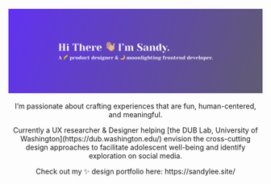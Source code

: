[![MasterHead](https://github.com/sl30724/sl30724/blob/main/LinkedinCover.png)]((https://github.com/sl30724))

<p align="center">I’m passionate about crafting experiences that are fun, human-centered, and meaningful.</p>
<p align="center">Currently a UX researcher & Designer helping [the DUB Lab, University of Washington](https://dub.washington.edu/) envision the cross-cutting design approaches to facilitate adolescent well-being and identify exploration on social media.</p>

<p align="center">Check out my ✨ design portfolio here: https://sandylee.site/</p>

